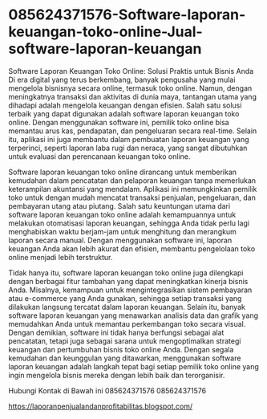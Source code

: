 # 085624371576-Software-laporan-keuangan-toko-online-Jual-software-laporan-keuangan
Software Laporan Keuangan Toko Online: Solusi Praktis untuk Bisnis Anda
Di era digital yang terus berkembang, banyak pengusaha yang mulai mengelola bisnisnya secara online, termasuk toko online. Namun, dengan meningkatnya transaksi dan aktivitas di dunia maya, tantangan utama yang dihadapi adalah mengelola keuangan dengan efisien. Salah satu solusi terbaik yang dapat digunakan adalah software laporan keuangan toko online. Dengan menggunakan software ini, pemilik toko online bisa memantau arus kas, pendapatan, dan pengeluaran secara real-time. Selain itu, aplikasi ini juga membantu dalam pembuatan laporan keuangan yang terperinci, seperti laporan laba rugi dan neraca, yang sangat dibutuhkan untuk evaluasi dan perencanaan keuangan toko online.

Software laporan keuangan toko online dirancang untuk memberikan kemudahan dalam pencatatan dan pelaporan keuangan tanpa memerlukan keterampilan akuntansi yang mendalam. Aplikasi ini memungkinkan pemilik toko untuk dengan mudah mencatat transaksi penjualan, pengeluaran, dan pembayaran utang atau piutang. Salah satu keuntungan utama dari software laporan keuangan toko online adalah kemampuannya untuk melakukan otomatisasi laporan keuangan, sehingga Anda tidak perlu lagi menghabiskan waktu berjam-jam untuk menghitung dan merangkum laporan secara manual. Dengan menggunakan software ini, laporan keuangan Anda akan lebih akurat dan efisien, membantu pengelolaan toko online menjadi lebih terstruktur.

Tidak hanya itu, software laporan keuangan toko online juga dilengkapi dengan berbagai fitur tambahan yang dapat meningkatkan kinerja bisnis Anda. Misalnya, kemampuan untuk mengintegrasikan sistem pembayaran atau e-commerce yang Anda gunakan, sehingga setiap transaksi yang dilakukan langsung tercatat dalam laporan keuangan. Selain itu, banyak software laporan keuangan yang menawarkan analisis data dan grafik yang memudahkan Anda untuk memantau perkembangan toko secara visual. Dengan demikian, software ini tidak hanya berfungsi sebagai alat pencatatan, tetapi juga sebagai sarana untuk mengoptimalkan strategi keuangan dan pertumbuhan bisnis toko online Anda. Dengan segala kemudahan dan keunggulan yang ditawarkan, menggunakan software laporan keuangan adalah langkah tepat bagi setiap pemilik toko online yang ingin mengelola bisnis mereka dengan lebih baik dan terorganisir.

Hubungi Kontak di Bawah ini 
085624371576
085624371576

https://laporanpenjualandanprofitabilitas.blogspot.com/

